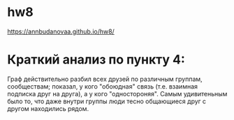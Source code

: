 # hw8
https://annbudanovaa.github.io/hw8/
# Краткий анализ по пункту 4:
Граф действительно разбил всех друзей по различным группам, сообществам; показал, у кого "обоюдная" связь (т.е. взаимная подписка друг на друга), а у кого "одностороняя". Самым удивитеньным было то, что даже внутри группы люди тесно общающиеся друг с другом находились рядом.
